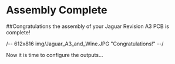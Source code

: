 # Assembly Complete #

##Congratulations the assembly of your Jaguar Revision A3 PCB is complete!

/-- 612x816 img/Jaguar_A3_and_Wine.JPG "Congratulations!" --/

Now it is time to configure the outputs...

